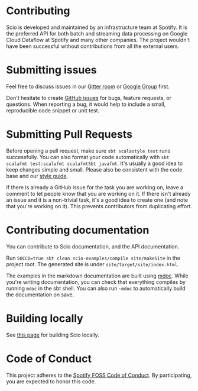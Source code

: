 Contributing
============

Scio is developed and maintained by an infrastructure team at Spotify. It is the preferred API for both batch and streaming data processing on Google Cloud Dataflow at Spotify and many other companies. The project wouldn't have been successful without contributions from all the external users.

# Submitting issues

Feel free to discuss issues in our [Gitter room](https://gitter.im/spotify/scio) or [Google Group](https://groups.google.com/forum/#!forum/scio-users) first.

Don't hesitate to create [GitHub issues](https://github.com/spotify/scio/issues) for bugs, feature requests, or questions. When reporting a bug, it would help to include a small, reproducible code snippet or unit test.

# Submitting Pull Requests

Before opening a pull request, make sure `sbt scalastyle test` runs successfully. You can also format your code automatically with `sbt scalafmt test:scalafmt scalafmtSbt javafmt`. It's usually a good idea to keep changes simple and small. Please also be consistent with the code base and our [style guide](https://spotify.github.io/scio/dev/Style-Guide.html).

If there is already a GitHub issue for the task you are working on, leave a comment to let people know that you are working on it. If there isn't already an issue and it is a non-trivial task, it's a good idea to create one (and note that you're working on it). This prevents contributors from duplicating effort.

# Contributing documentation

You can contribute to Scio documentation, and the API documentation.

Run `SOCCO=true sbt clean scio-examples/compile site/makeSite` in the project root. The generated site is under `site/target/site/index.html`.

The examples in the markdown documentation are built using [mdoc](https://scalameta.org/mdoc/).
While you're writing documentation, you can check that everything compiles by running `mdoc` in the sbt shell.
You can also run `~mdoc` to automatically build the documentation on save.

# Building locally

See [this page](https://spotify.github.io/scio/dev/build.html) for building Scio locally.

# Code of Conduct

This project adheres to the [Spotify FOSS Code of Conduct][code-of-conduct]. By participating, you are expected to honor this code.

[code-of-conduct]: https://github.com/spotify/scio/blob/master/CODE_OF_CONDUCT.md
